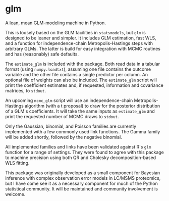 glm
===

A lean, mean GLM-modeling machine in Python.

This is loosely based on the GLM facilities in `statsmodels`, but `glm` is
designed to be leaner and simpler. It includes GLM estimation, fast WLS, and a
function for independence-chain Metropolis-Hastings steps with arbitrary GLMs.
The latter is build for easy integration with MCMC routines and has (reasonably)
safe defaults.

The `estimate_glm` is included with the package. Both read data in a tabular
format (using `numpy.loadtxt`), assuming one file contains the outcome variable
and the other file contains a single predictor per column.  An optional file of
weights can also be included. The `estimate_glm` script will print the
coefficient estimates and, if requested, information and covariance matrices, to
`stdout`.

An upcoming `mcmc_glm` script will use an independence-chain Metropolis-Hastings
algorithm (with a t proposal) to draw for the posterior distribution of a GLM's
coefficients. It will take the same inputs as `estimate_glm` and print the
requested number of MCMC draws to `stdout`.

Only the Gaussian, binomial, and Poisson families are currently implemented with
a few commonly used link functions. The Gamma family will be added shortly,
followed by the negative binomial.

All implemented families and links have been validated against R's `glm`
function for a range of settings. They were found to agree with this package to
machine precision using both QR and Cholesky decomposition-based WLS fitting.

This package was originally developed as a small component for Bayesian
inference with complex observation error models in LC/MSMS proteomics, but I
have come see it as a necessary component for much of the Python statistical
community. It will be maintained and community involvement is welcome.

